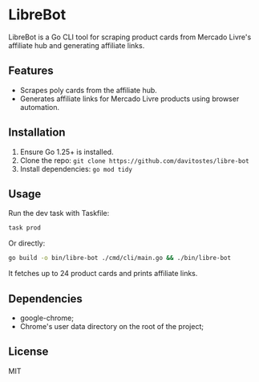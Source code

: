 # LibreBot

LibreBot is a Go CLI tool for scraping product cards from Mercado Livre's affiliate hub and generating affiliate links.

## Features

- Scrapes poly cards from the affiliate hub.
- Generates affiliate links for Mercado Livre products using browser automation.

## Installation

1. Ensure Go 1.25+ is installed.
2. Clone the repo: `git clone https://github.com/davitostes/libre-bot`
3. Install dependencies: `go mod tidy`

## Usage

Run the dev task with Taskfile:

```bash
task prod
```

Or directly:

```bash
go build -o bin/libre-bot ./cmd/cli/main.go && ./bin/libre-bot
```

It fetches up to 24 product cards and prints affiliate links.

## Dependencies

- google-chrome;
- Chrome's user data directory on the root of the project;

## License

MIT
